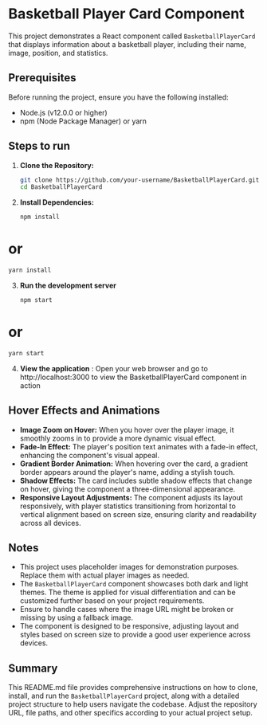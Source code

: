 
# Basketball Player Card Component

This project demonstrates a React component called `BasketballPlayerCard` that displays information about a basketball player, including their name, image, position, and statistics.


## Prerequisites
Before running the project, ensure you have the following installed:
- Node.js (v12.0.0 or higher)
- npm (Node Package Manager) or yarn
## Steps to run
1. **Clone the Repository:**
   ```bash
   git clone https://github.com/your-username/BasketballPlayerCard.git
   cd BasketballPlayerCard
   ```
2. **Install Dependencies:**
   ```bash
   npm install
   ```
# or
   ```bash
   yarn install
   ```
3. **Run the development server**
   ```bash
   npm start
   ```
#  or
   ```bash
   yarn start
   ```
4. **View the application** :
   Open your web browser and go to http://localhost:3000 to view the BasketballPlayerCard component in action

## Hover Effects and Animations

- **Image Zoom on Hover:** When you hover over the player image, it smoothly zooms in to provide a more dynamic visual effect.
- **Fade-In Effect:** The player's position text animates with a fade-in effect, enhancing the component's visual appeal.
- **Gradient Border Animation:** When hovering over the card, a gradient border appears around the player's name, adding a stylish touch.
- **Shadow Effects:** The card includes subtle shadow effects that change on hover, giving the component a three-dimensional appearance.
- **Responsive Layout Adjustments:** The component adjusts its layout responsively, with player statistics transitioning from horizontal to vertical alignment based on screen size, ensuring clarity and readability across all devices.

## Notes

- This project uses placeholder images for demonstration purposes. Replace them with actual player images as needed.
- The `BasketballPlayerCard` component showcases both dark and light themes. The theme is applied for visual differentiation and can be customized further based on your project requirements.
- Ensure to handle cases where the image URL might be broken or missing by using a fallback image.
- The component is designed to be responsive, adjusting layout and styles based on screen size to provide a good user experience across devices.



## Summary

This README.md file provides comprehensive instructions on how to clone, install, and run the `BasketballPlayerCard` project, along with a detailed project structure to help users navigate the codebase. Adjust the repository URL, file paths, and other specifics according to your actual project setup.
